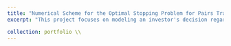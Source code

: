 ```yaml
---
title: "Numerical Scheme for the Optimal Stopping Problem for Pairs Trading [[PDF](https://github.com/kenrickraymond/Optimal-Exit-Problem/blob/main/A_Numerical_Scheme_for_the_Optimal_Liquidation_Problem_Under_Jump_Diffusion_Dynamics_on_High_Frequency_Data.pdf)] [[Github]](https://github.com/kenrickraymond/Optimal-Exit-Problem)"
excerpt: "This project focuses on modeling an investor's decision regarding the optimal time to liquidate a position in a pairs trading portfolio. The strategy involves taking a long position in one stock and an offsetting short position in a cointegrated stock, resulting in a wealth process that is stationary. Assuming the wealth process exhibits a finite number of jumps, the objective is to determine the optimal stopping time for liquidation. To address the challenge of evaluating this stopping time, *numerical methods such as finite differences and quadrature* were employed to solve the associated differential equation.<br/>"

collection: portfolio \\
---
```

<!-- 
This is an item in your portfolio. It can be have images or nice text. If you name the file .md, it will be parsed as markdown. If you name the file .html, it will be parsed as HTML.  -->
